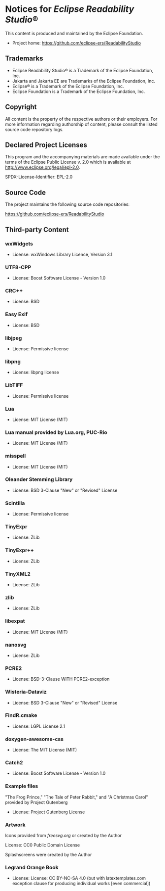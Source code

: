 # Notices for *Eclipse Readability Studio*®

This content is produced and maintained by the Eclipse Foundation.

* Project home: https://github.com/eclipse-ers/ReadabilityStudio

## Trademarks

* Eclipse Readability Studio® is a Trademark of the Eclipse Foundation, Inc.
* Jakarta and Jakarta EE are Trademarks of the Eclipse Foundation, Inc.
* Eclipse® is a Trademark of the Eclipse Foundation, Inc.
* Eclipse Foundation is a Trademark of the Eclipse Foundation, Inc.

## Copyright

All content is the property of the respective authors or their employers. For
more information regarding authorship of content, please consult the listed
source code repository logs.

## Declared Project Licenses

This program and the accompanying materials are made available under the terms
of the Eclipse Public License v. 2.0 which is available at
http://www.eclipse.org/legal/epl-2.0.

SPDX-License-Identifier: EPL-2.0

## Source Code

The project maintains the following source code repositories:

https://github.com/eclipse-ers/ReadabilityStudio

## Third-party Content

### wxWidgets

* License: wxWindows Library Licence, Version 3.1

### UTF8-CPP

* License: Boost Software License - Version 1.0

### CRC++

* License: BSD

### Easy Exif

* License: BSD

### libjpeg

* License: Permissive license

### libpng

* License: libpng license

### LibTIFF

* License: Permissive license

### Lua

* License: MIT License (MIT)

### Lua manual provided by Lua.org, PUC-Rio

* License: MIT License (MIT)

### misspell

* License: MIT License (MIT)

### Oleander Stemming Library

* License: BSD 3-Clause "New" or "Revised" License

### Scintilla

* License: Permissive license

### TinyExpr

* License: ZLib

### TinyExpr++

* License: ZLib

### TinyXML2

* License: ZLib

### zlib

* License: ZLib

### libexpat

* License: MIT License (MIT)

### nanosvg

* License: ZLib

### PCRE2

* License: BSD-3-Clause WITH PCRE2-exception

### Wisteria-Dataviz

* License: BSD 3-Clause "New" or "Revised" License

### FindR.cmake

* License: LGPL License 2.1

### doxygen-awesome-css

* License: The MIT License (MIT)

### Catch2

* License: Boost Software License - Version 1.0

### Example files

"The Frog Prince," "The Tale of Peter Rabbit," and "A Christmas Carol" provided by Project Gutenberg

* License: Project Gutenberg License

### Artwork

Icons provided from *freesvg.org* or created by the Author

License: CC0 Public Domain License

Splashscreens were created by the Author

### Legrand Orange Book

* License: License: CC BY-NC-SA 4.0 (but with latextemplates.com exception clause for producing individual works [even commercial])